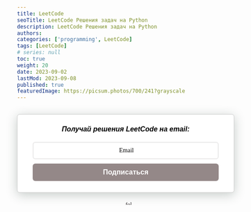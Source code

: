 ```yaml
---
title: LeetCode
seoTitle: LeetCode Решения задач на Python
description: LeetCode Решения задач на Python
authors:
categories: ['programming', LeetCode]
tags: [LeetCode]
# series: null
toc: true
weight: 20
date: 2023-09-02
lastMod: 2023-09-08
published: true
featuredImage: https://picsum.photos/700/241?grayscale
---
```


<rawhtml>
<style>
.followit--follow-form-container[attr-a][attr-b][attr-c][attr-d][attr-e][attr-f] .form-preview {
  display: flex !important;
  flex-direction: column !important;
  justify-content: center !important;
  margin-top: 30px !important;
  padding: clamp(17px, 5%, 40px) clamp(17px, 7%, 50px) !important;
  max-width: 500px !important;
  border-radius: 6px !important;
  box-shadow: 0 5px 25px rgba(34, 60, 47, 0.25) !important;
}
.followit--follow-form-container[attr-a][attr-b][attr-c][attr-d][attr-e][attr-f] .form-preview,
.followit--follow-form-container[attr-a][attr-b][attr-c][attr-d][attr-e][attr-f] .form-preview *{
  box-sizing: border-box !important;
}
.followit--follow-form-container[attr-a][attr-b][attr-c][attr-d][attr-e][attr-f] .form-preview .preview-heading {
  width: 100% !important;
}
.followit--follow-form-container[attr-a][attr-b][attr-c][attr-d][attr-e][attr-f] .form-preview .preview-heading h5{
  margin-top: 0 !important;
  margin-bottom: 0 !important;
}
.followit--follow-form-container[attr-a][attr-b][attr-c][attr-d][attr-e][attr-f] .form-preview .preview-input-field {
  margin-top: 20px !important;
  width: 100% !important;
}
.followit--follow-form-container[attr-a][attr-b][attr-c][attr-d][attr-e][attr-f] .form-preview .preview-input-field input {
  width: 100% !important;
  height: 40px !important;
  border-radius: 6px !important;
  border: 2px solid #e9e8e8 !important;
  background-color: #fff !important;
  outline: none !important;
}
.followit--follow-form-container[attr-a][attr-b][attr-c][attr-d][attr-e][attr-f] .form-preview .preview-input-field input {
  color: #000000 !important;
  font-family: "Montserrat" !important;
  font-size: 14px !important;
  font-weight: 400 !important;
  line-height: 20px !important;
  text-align: center !important;
}
.followit--follow-form-container[attr-a][attr-b][attr-c][attr-d][attr-e][attr-f] .form-preview .preview-input-field input::placeholder {
  color: #000000 !important;
  opacity: 1 !important;
}

.followit--follow-form-container[attr-a][attr-b][attr-c][attr-d][attr-e][attr-f] .form-preview .preview-input-field input:-ms-input-placeholder {
  color: #000000 !important;
}

.followit--follow-form-container[attr-a][attr-b][attr-c][attr-d][attr-e][attr-f] .form-preview .preview-input-field input::-ms-input-placeholder {
  color: #000000 !important;
}
.followit--follow-form-container[attr-a][attr-b][attr-c][attr-d][attr-e][attr-f] .form-preview .preview-submit-button {
  margin-top: 10px !important;
  width: 100% !important;
}
.followit--follow-form-container[attr-a][attr-b][attr-c][attr-d][attr-e][attr-f] .form-preview .preview-submit-button button {
  width: 100% !important;
  height: 40px !important;
  border: 0 !important;
  border-radius: 6px !important;
  line-height: 0px !important;
}
.followit--follow-form-container[attr-a][attr-b][attr-c][attr-d][attr-e][attr-f] .form-preview .preview-submit-button button:hover {
  cursor: pointer !important;
}
.followit--follow-form-container[attr-a][attr-b][attr-c][attr-d][attr-e][attr-f] .powered-by-line {
  color: #231f20 !important;
  font-family: "Montserrat" !important;
  font-size: 13px !important;
  font-weight: 400 !important;
  line-height: 25px !important;
  text-align: center !important;
  text-decoration: none !important;
  display: flex !important;
  width: 100% !important;
  justify-content: center !important;
  align-items: center !important;
  margin-top: 10px !important;
}
.followit--follow-form-container[attr-a][attr-b][attr-c][attr-d][attr-e][attr-f] .powered-by-line img {
  margin-left: 10px !important;
  height: 1.13em !important;
  max-height: 1.13em !important;
}
</style><div class="followit--follow-form-container" attr-a attr-b attr-c attr-d attr-e attr-f><form data-v-1bbcb9ec="" action="https://api.follow.it/subscription-form/SEp1c0NaSVBTZmdGNVNJZ0pkZzhnSjFCV1dOdFZGeG5ONDFvRGtpUUMrYUN1akxUL2dLb09IOE1zSldEL0FEUU1rdVdySVZwa2lMS2Z5dncwT0JadkViN0JMZW5iakx6a1BZQ0o2eDNCNXlRZDVzMlNSOXl2M3JoWldhV1FqWFN8cEtXK3gvQ2o4NlZMOEd0SFVpVXhLR0FTOGlSSmVpWEtZeWtrMG4zRHhsaz0=/8" method="post"><div data-v-1bbcb9ec="" class="form-preview" style="background-color: rgb(255, 255, 255); border-style: solid; border-width: 1px; border-color: rgb(204, 204, 204); position: relative;"><div data-v-1bbcb9ec="" class="preview-heading"><h5 data-v-1bbcb9ec="" style="text-transform: none !important; font-family: Arial; font-weight: bold; color: rgb(0, 0, 0); font-size: 16px; text-align: center;">
                  Получай решения LeetCode на email:
                </h5></div> <div data-v-1bbcb9ec="" class="preview-input-field"><input data-v-1bbcb9ec="" type="email" name="email" required="required" placeholder=" Email" spellcheck="false" style="text-transform: none !important; font-family: Arial; font-weight: normal; color: rgb(0, 0, 0); font-size: 14px; text-align: center; background-color: rgb(255, 255, 255);"></div> <div data-v-1bbcb9ec="" class="preview-submit-button"><button data-v-1bbcb9ec="" type="submit" style="text-transform: none !important; font-family: Arial; font-weight: bold; color: rgb(255, 255, 255); font-size: 16px; text-align: center; background-color: rgb(148, 136, 136);">
                  Подписаться
                </button></div></div></form><a href="https://follow.it" class="powered-by-line"><img src="https://follow.it/static/img/colored-logo.svg" alt="follow.it" height="17px"/></a></div>
</rawhtml>
